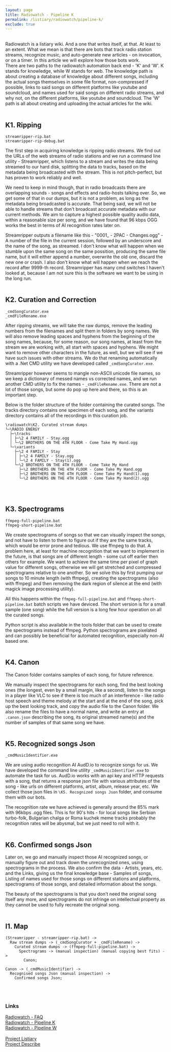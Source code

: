 ```yaml
---
layout: page
title: Radiowatch - Pipeline K
permalink: /listiary/radiowatch/pipeline-k/
exclude: true
---
```

<br>
Radiowatch is a listiary wiki. And a one that writes itself, at that. At least to an extent.
What we mean is that there are bots that track radio station streams, recognize music, and auto-generate new articles - on invocation, or on a timer.
In this article we will explore how those bots work.
<br>
There are two paths to the radiowatch automation back end - 'K' and 'W'.
K stands for knowledge, while W stands for web. The knowledge path is about creating a database of knowledge about different songs, including the actual songs themselves in some file format, non-compressed if possible, links to said songs on different platforms like youtube and soundcloud, and names used for said songs on different radio streams, and why not, on the different platforms, like youtube and soundcloud. The 'W' path is all about creating and uploading the actual articles for the wiki.
<br>
<br>


## K1. Ripping

`streamripper-rip.bat`  
`streamripper-rip-debug.bat`  
  
The first step in acquiring knowledge is ripping radio streams. We find out the URLs of the web streams of radio stations and we run a command line utility - Streamripper, which listens to a stream and writes the data being streamed to our hard disk, splitting the data to tracks, based on the metadata being broadcasted with the stream. This is not pitch-perfect, but has proven to work reliably and well. 

We need to keep in mind though, that in radio broadcasts there are overlapping sounds - songs and effects and radio-hosts talking over. So, we get some of that in our dumps, but it is not a problem, as long as the metadata being broadcasted is accurate. That being said, we will not be able to handle streams that don't broadcast accurate metadata with our current methods. We aim to capture a highest possible quality audio data, within a reasonable size per song, and we have found that 96 kbps OGG works the best in terms of AI recognition rates later on.

Streamripper outputs a filename like this - "0001_ - 2PAC - Changes.ogg" - A number of the file in the current session, followed by an underscore and the name of the song, as streamed. I don't know what will happen when we stumble upon the same song on the same possition, producing the same file name, but it will either append a number, overwrite the old one, discard the new one or crash. I also don't know what will happen when we reach the record after 9999-th record. Streamripper has many cmd switches I haven't looked at, because I am not sure this is the software we want to be using in the long run.
<br>
<br>


## K2. Curation and Correction

`_cmdSongCurator.exe`  
`_cmdFileRename.exe`

After ripping streams, we will take the raw dumps, remove the leading numbers from the filenames and split them in folders by song names. We will also remove leading spaces and hyphens from the beginning of the song names, because, for some reason, our song names, at least from the stream we are working with, all start with spaces and hyphens. We might want to remove other characters in the future, as well, but we will see if we have such issues with other streams. We do that renaming automatically with a .Net CMD utility we have developed called `_cmdSongCurator.exe`.

Streamripper however seems to mangle non-ASCII unicode file names, so we keep a dictionary of messed names vs corrected names, and we run another CMD utility to fix the names - `_cmdFileRename.exe`. There are not a lot of those songs, but some do pop up here and there, so this is an important step.

Below is the folder structure of the folder containing the curated songs. The tracks directory contains one specimen of each song, and the variants directory contains all of the recordings in this curation job.

```
\radiowatch\K2. Curated stream dumps
└─\RADIO ENERGY
  ├─\tracks
  │ ├─\2 4 FAMILY - Stay.ogg
  │ └─\2 BROTHERS ON THE 4TH FLOOR - Come Take My Hand.ogg
  └─\variants
    ├─\2 4 FAMILY - Stay
    │ ├─\2 4 FAMILY - Stay.ogg
    │ └─\2 4 FAMILY - Stay(1).ogg
    └─\2 BROTHERS ON THE 4TH FLOOR - Come Take My Hand
      ├─\2 BROTHERS ON THE 4TH FLOOR - Come Take My Hand.ogg
      ├─\2 BROTHERS ON THE 4TH FLOOR - Come Take My Hand(1).ogg
      └─\2 BROTHERS ON THE 4TH FLOOR - Come Take My Hand(2).ogg
```
<br>
<br>

## K3. Spectrograms

`ffmpeg-full-pipeline.bat`  
`ffmpeg-short-pipeline.bat`

We create spectrograms of songs so that we can visually inspect the songs, and not have to listen to them to figure out if they are the same tracks, which would be error prone and tedious. We use ffmpeg to do that. A problem here, at least for machine recognition that we want to implement in the future, is that songs are of different length - some cut off earlier then others for example. We want to achieve the same time per pixel of graph value for different songs, otherwise we will get stretched and compressed spectrograms relative to one another. So we solve this by first pumping our songs to 10 minute length (with ffmpeg), creating the spectrograms (also with ffmpeg) and then removing the dark region of silence at the end (with magick image processing utility). 

All this happens within the `ffmpeg-full-pipeline.bat` and `ffmpeg-short-pipeline.bat` batch scripts we have deviced. The short version is for a small sample (one song) while the full version is a long few hour operation on all the curated songs.

Python script is also available in the tools folder that can be used to create the spectrograms instead of ffmpeg. Python spectrograms are pixelated and can possibly be beneficial for automated recognition, especially non-AI based one.
<br>
<br>


## K4. Canon

The Canon folder contains samples of each song, for future reference.

We manually inspect the spectrograms for each song, find the best looking ones (the longest, even by a small margin, like a second), listen to the songs in a player like VLC to see if there is too much of an interference - like radio host speech and theme melody at the start and at the end of the song, pick up the best looking track, and copy the audio file to the Canon folder. We also rename the files to have a normal name, and write an entry at `.canon.json` describing the song, its original streamed name(s) and the number of samples of that same song we have.
<br>
<br>


## K5. Recognized songs Json

`_cmdMusicIdentifier.exe`

We are using audio recognition AI AudD.io to recognize songs for us. We have developed the command line utility `_cmdMusicIdentifier.exe` to automate the task for us. AudD.io works with an api key and HTTP requests with a song, that returns a response json file with various attributes of the song - like urls on different platforms, artist, album, release year, etc. We collect those json files in `\K5. Recognized songs Json` folder, and consume them with our bots.

The recognition rate we have achieved is generally around the 85% mark with 96kbps .ogg files. This is for 90's hits - for local songs like Serbian turbo-folk, Bulgarian chalga or Roma kuchek meme tracks probably the recognition rates will be abysmal, but we just need to roll with it.
<br>
<br>


## K6. Confirmed songs Json

Later on, we go and manually inspect those AI recognized songs, or manually figure out and track down the unrecognized ones, using spectrograms in the process. We also confirm the data - Artists, years, etc. and the Links, giving us the final knowledge base - Samples of songs, Listing of names used for those songs on different stations and platforms, spectrograms of those songs, and detailed information about the songs.

The beauty of the spectrograms is that you don't need the original song itself any more, and spectrograms do not infringe on intellectual property as they cannot be used to fully recreate the original song.
<br>
<br>


## I1. Map
```
(Streamripper - streamripper-rip.bat) ->
  Raw stream dumps -> (_cmdSongCurator + _cmdFileRename) ->
    Curated stream dumps -> (ffmpeg-full-pipeline.bat) ->
      Spectrograms -> (manual inspection) (manual copying best fits) ->
        Canon;

Canon -> (_cmdMusicIdentifier) ->
  Recognised songs Json (manual inspection) ->
    Confirmed songs Json;
```
<br>
<br>

### Links
[Radiowatch - FAQ](/listiary/radiowatch/faq/)<br>
[Radiowatch - Pipeline K](/listiary/radiowatch/pipeline-k/)<br>
[Radiowatch - Pipeline W](/listiary/radiowatch/pipeline-w/)<br>
<br>
[Project Listiary](/listiary/)<br>
[Project Describe](/language/)